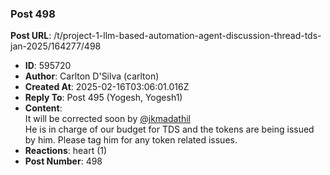 ### Post 498
**Post URL**: /t/project-1-llm-based-automation-agent-discussion-thread-tds-jan-2025/164277/498
- **ID**: 595720
- **Author**: Carlton D'Silva (carlton)
- **Created At**: 2025-02-16T03:06:01.016Z
- **Reply To**: Post 495 (Yogesh, Yogesh1)
- **Content**:  
  It will be corrected soon by <a class="mention" href="/u/jkmadathil">@jkmadathil</a><br>
He is in charge of our budget for TDS and the tokens are being issued by him.
Please tag him for any token related issues.
- **Reactions**: heart (1)
- **Post Number**: 498


